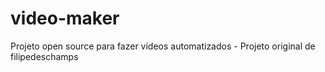 # video-maker
Projeto open source para fazer vídeos automatizados - Projeto original de filipedeschamps
